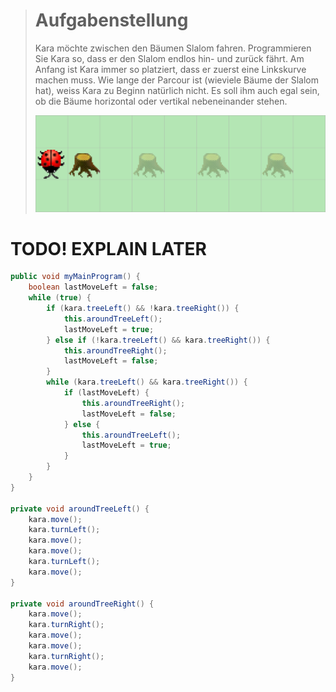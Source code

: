 > # Aufgabenstellung
> Kara möchte zwischen den Bäumen Slalom fahren.
> Programmieren Sie Kara so, dass er den Slalom endlos hin- und zurück fährt.
> Am Anfang ist Kara immer so platziert, dass er zuerst eine Linkskurve machen muss.
> Wie lange der Parcour ist (wieviele Bäume der Slalom hat), weiss Kara zu Beginn natürlich nicht.
> Es soll ihm auch egal sein, ob die Bäume horizontal oder vertikal nebeneinander stehen.
>
> ![Bild](./img/Slalom.png)

# TODO! EXPLAIN LATER

```Java
public void myMainProgram() {
    boolean lastMoveLeft = false;
    while (true) {
        if (kara.treeLeft() && !kara.treeRight()) {
            this.aroundTreeLeft();
            lastMoveLeft = true;
        } else if (!kara.treeLeft() && kara.treeRight()) {
            this.aroundTreeRight();
            lastMoveLeft = false;
        }
        while (kara.treeLeft() && kara.treeRight()) {
            if (lastMoveLeft) {
                this.aroundTreeRight();
                lastMoveLeft = false;
            } else {
                this.aroundTreeLeft();
                lastMoveLeft = true;
            }
        }
    }
}

private void aroundTreeLeft() {
    kara.move();
    kara.turnLeft();
    kara.move();
    kara.move();
    kara.turnLeft();
    kara.move();
}

private void aroundTreeRight() {
    kara.move();
    kara.turnRight();
    kara.move();
    kara.move();
    kara.turnRight();
    kara.move();
}
```
